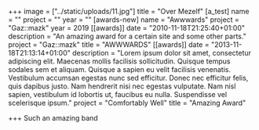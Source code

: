 +++
image = ["../static/uploads/11.jpg"]
title = "Over Mezelf"
[a_test]
name = ""
project = ""
year = ""
[awards-new]
name = "Awwwards"
project = "Gaz::mazk"
year = 2019
[[awards]]
date = "2010-11-18T21:25:40+01:00"
description = "An amazing award for a certain site and some other parts."
project = "Gaz::mazk"
title = "AWWWARDS"
[[awards]]
date = "2013-11-18T21:13:14+01:00"
description = "Lorem ipsum dolor sit amet, consectetur adipiscing elit. Maecenas mollis facilisis sollicitudin. Quisque tempus sodales sem et aliquam. Quisque a sapien eu velit facilisis venenatis. Vestibulum accumsan egestas nunc sed efficitur. Donec nec efficitur felis, quis dapibus justo. Nam hendrerit nisi nec egestas vulputate. Nam nisl sapien, vestibulum id lobortis ut, faucibus eu nulla. Suspendisse vel scelerisque ipsum."
project = "Comfortably Well"
title = "Amazing Award"

+++
Such an amazing band